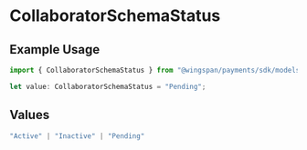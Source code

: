 # CollaboratorSchemaStatus

## Example Usage

```typescript
import { CollaboratorSchemaStatus } from "@wingspan/payments/sdk/models/shared";

let value: CollaboratorSchemaStatus = "Pending";
```

## Values

```typescript
"Active" | "Inactive" | "Pending"
```